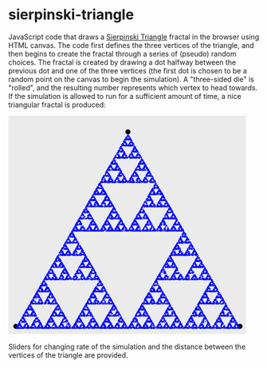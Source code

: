 # sierpinski-triangle

JavaScript code that draws a [Sierpinski Triangle](https://en.wikipedia.org/wiki/Sierpi%C5%84ski_triangle) fractal in the browser using HTML canvas. The code first defines the three vertices of the triangle, and then begins to create the fractal through a series of (pseudo) random choices. The fractal is created by drawing a dot halfway between the previous dot and one of the three vertices (the first dot is chosen to be a random point on the canvas to begin the simulation). A "three-sided die" is "rolled", and the resulting number represents which vertex to head towards. If the simulation is allowed to run for a sufficient amount of time, a nice triangular fractal is produced:

![Example fractal](https://github.com/sam-olson/sierpinski-triangle/blob/master/assets/example.png)

Sliders for changing rate of the simulation and the distance between the vertices of the triangle are provided. 
